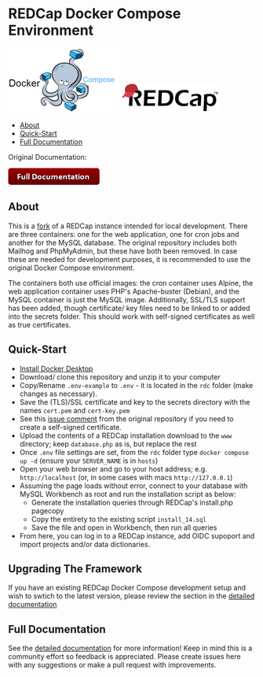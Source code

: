 # REDCap Docker Compose Environment

![Docker Compose][docker-compose-logo]
![REDCap][redcap-logo]

- [About](#about)
- [Quick-Start](#quick-start)
- [Full Documentation](#full-documentation)

Original Documentation:

[![documentation-button](rdc/documentation/button_documentation.png)](rdc/documentation/README.md)

## About
This is a [fork](https://github.com/123andy/redcap-docker-compose) of a REDCap instance intended for local development. 
There are three containers: one for the web application, one for cron jobs and another for the MySQL database. The original
repository includes both Mailhog and PhpMyAdmin, but these have both been removed. In case these are needed for development 
purposes, it is recommended to use the original Docker Compose environment.

The containers both use official images: the cron container uses Alpine, the web application container uses PHP's 
Apache-buster (Debian), and the MySQL container is just the MySQL image. Additionally, SSL/TLS support has been added, 
though certificate/ key files need to be linked to or added into the secrets folder. This should work with self-signed 
certificates as well as true certificates. 

## Quick-Start
 * [Install Docker Desktop](https://docs.docker.com/get-docker) 
 * Download/ clone this repository and unzip it to your computer
 * Copy/Rename `.env-example` to `.env` - it is located in the `rdc` folder (make changes as necessary).
 * Save the (TLS)/SSL certificate and key to the secrets directory with the names `cert.pem` and `cert-key.pem` 
 * See this [issue comment](https://github.com/123andy/redcap-docker-compose/issues/57#issuecomment-1041998401) from the 
 original repository if you need to create a self-signed certificate.
 * Upload the contents of a REDCap installation download to the `www` directory; keep `database.php` as is, but replace the rest
 * Once `.env` file settings are set, from the `rdc` folder type `docker compose up -d` (ensure your `SERVER_NAME` is in `hosts`)
 * Open your web browser and go to your host address; e.g. `http://localhost` (or, in some cases with macs `http://127.0.0.1`) 
 * Assuming the page loads without error, connect to your database with MySQL Workbench as root and run the installation script as below:
    * Generate the installation queries through REDCap's install.php pagecopy
    * Copy the entirety to the existing script `install_14.sql` 
    * Save the file and open in Workbench, then run all queries 
 * From here, you can log in to a REDCap instance, add OIDC supoport and import projects and/or data dictionaries.

## Upgrading The Framework
If you have an existing REDCap Docker Compose development setup and wish to swtich to the latest version, please review
the section in the [detailed documentation](rdc/documentation/README.md#how-do-i-upgrade-to-the-latest-version-of-redcap-docker-compose)

## Full Documentation
See the [detailed documentation](rdc/documentation/README.md) for more information!  Keep in mind this is a community
effort so feedback is appreciated.  Please create issues here with any suggestions or make a pull request with improvements.

[redcap-logo]: rdc/documentation/redcap-logo-large.png "REDCap"
[docker-compose-logo]: rdc/documentation/docker-compose.png "Docker Compose"
